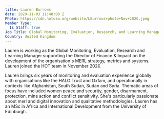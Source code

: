 ```yaml
---
title: Lauren Burrows
date: 2020-11-03 11:48:00 Z
Photo: https://cdn.hotosm.org/website/LBurrows+photo+Nov+2020.jpeg
Member Type:
  Is Staff: true
Job Title: Global Monitoring, Evaluation, Research, and Learning Manager
Country: United Kingdom
---
```


Lauren is working as the Global Monitoring, Evaluation, Research and Learning Manager supporting the Director of Finance & Impact on the development of the organisation's MERL strategy, metrics and systems. Lauren joined the HOT team in November 2020.

Lauren brings six years of monitoring and evaluation experience globally with organisations like the HALO Trust and Oxfam, and operationally in contexts like Afghanistan, South Sudan, Sudan and Syria. Thematic areas of focus have included women peace and security, gender, disarmament, protection, mine action and conflict sensitivity. She's particularly passionate about merl and digital innovation and qualitative methodologies. Lauren has an MSc in Africa and International Development from the University of Edinburgh. 